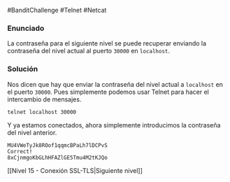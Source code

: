 #BanditChallenge #Telnet #Netcat 
### Enunciado
La contraseña para el siguiente nivel se puede recuperar enviando la contraseña del nivel actual al puerto `30000` en `localhost`.
### Solución
Nos dicen que hay que enviar la contraseña del nivel actual a `localhost` en el puerto `30000`. Pues simplemente podemos usar Telnet para hacer el intercambio de mensajes.

`telnet localhost 30000`

Y ya estamos conectados, ahora simplemente introducimos la contraseña del nivel anterior.

```
MU4VWeTyJk8ROof1qqmcBPaLh7lDCPvS
Correct!
8xCjnmgoKbGLhHFAZlGE5Tmu4M2tKJQo
```

[[Nivel 15 - Conexión SSL-TLS|Siguiente nivel]]